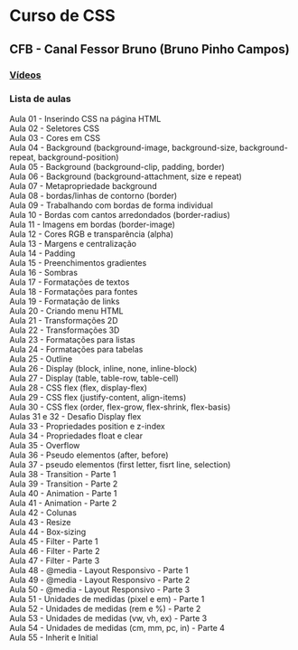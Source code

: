 # Curso de CSS  
## CFB - Canal Fessor Bruno (Bruno Pinho Campos)  

### [Vídeos](https://www.youtube.com/watch?v=GPK8A-A156o&list=PLx4x_zx8csUi47Bnugpk78nqJN6rYvEnV)  

### Lista de aulas  

Aula 01 - Inserindo CSS na página HTML  
Aula 02 - Seletores CSS  
Aula 03 - Cores em CSS  
Aula 04 - Background (background-image, background-size, background-repeat, background-position)  
Aula 05 - Background (background-clip, padding, border)  
Aula 06 - Background (background-attachment, size e repeat)  
Aula 07 - Metapropriedade background  
Aula 08 - bordas/linhas de contorno (border)  
Aula 09 - Trabalhando com bordas de forma individual  
Aula 10 - Bordas com cantos arredondados (border-radius)  
Aula 11 - Imagens em bordas (border-image)  
Aula 12 - Cores RGB e transparência (alpha)  
Aula 13 - Margens e centralização  
Aula 14 - Padding  
Aula 15 - Preenchimentos gradientes  
Aula 16 - Sombras  
Aula 17 - Formatações de textos  
Aula 18 - Formatações para fontes  
Aula 19 - Formatação de links  
Aula 20 - Criando menu HTML  
Aula 21 - Transformações 2D  
Aula 22 - Transformações 3D  
Aula 23 - Formatações para listas  
Aula 24 - Formatações para tabelas  
Aula 25 - Outline  
Aula 26 - Display (block, inline, none, inline-block)  
Aula 27 - Display (table, table-row, table-cell)  
Aula 28 - CSS flex (flex, display-flex)  
Aula 29 - CSS flex (justify-content, align-items)  
Aula 30 - CSS flex (order, flex-grow, flex-shrink, flex-basis)  
Aulas 31 e 32 - Desafio Display flex  
Aula 33 - Propriedades position e z-index  
Aula 34 - Propriedades float e clear  
Aula 35 - Overflow  
Aula 36 - Pseudo elementos (after, before)  
Aula 37 - pseudo elementos (first letter, fisrt line, selection)  
Aula 38 - Transition - Parte 1  
Aula 39 - Transition - Parte 2  
Aula 40 - Animation - Parte 1  
Aula 41 - Animation - Parte 2  
Aula 42 - Colunas  
Aula 43 - Resize  
Aula 44 - Box-sizing  
Aula 45 - Filter - Parte 1  
Aula 46 - Filter - Parte 2  
Aula 47 - Filter - Parte 3  
Aula 48 - @media - Layout Responsivo - Parte 1  
Aula 49 - @media - Layout Responsivo - Parte 2  
Aula 50 - @media - Layout Responsivo - Parte 3  
Aula 51 - Unidades de medidas (pixel e em) - Parte 1  
Aula 52 - Unidades de medidas (rem e %) - Parte 2  
Aula 53 - Unidades de medidas (vw, vh, ex) - Parte 3  
Aula 54 - Unidades de medidas (cm, mm, pc, in) - Parte 4  
Aula 55 - Inherit e Initial  